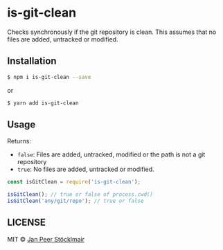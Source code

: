 # is-git-clean

Checks synchronously if the git repository is clean. This assumes that no files are added, untracked or modified.

## Installation

```sh
$ npm i is-git-clean --save
```
or
```sh
$ yarn add is-git-clean
```

## Usage

Returns:
- `false`: Files are added, untracked, modified or the path is not a git repository
- `true`: No files are added, untracked or modified.

```js
const isGitClean = require('is-git-clean');

isGitClean(); // true or false of process.cwd()
isGitClean('any/git/repo'); // true or false
```

## LICENSE

MIT © [Jan Peer Stöcklmair](https://www.jpeer.at)
